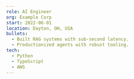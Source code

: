 ```yaml
---
role: AI Engineer
org: Example Corp
start: 2022-06-01
location: Dayton, OH, USA
bullets:
  - Built RAG systems with sub-second latency.
  - Productionized agents with robust tooling.
tech:
  - Python
  - TypeScript
  - AWS
---
```

